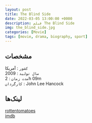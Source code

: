 ```yaml
---
layout: post
title: The Blind Side
date: 2022-03-05 13:00:00 +0000
description: فیلم The Blind Side
img: the_blind_side.jpg
categories: [Movie]
tags: [movie, drama, biography, sport]
---
```



## مشخصات

`کشور` : آمریکا  
`سال تولید` : 2009  
`مدت زمان` : 2h 09m  
`کارگردان` : John Lee Hancock

## لینک‌ها

[rottentomatoes](https://www.rottentomatoes.com/m/1212694-blind_side)  
[imdb](https://www.imdb.com/title/tt0878804/)